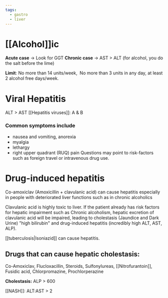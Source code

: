 ```yaml
---
tags:
  - gastro
  - liver
---
```

# [[Alcohol]]ic
**Acute case** -> Look for GGT 
**Chronic case** -> AST > ALT (for alcohol, you do the salt before the lime)

**Limit**: No more than 14 units/week,  No more than 3 units in any day, at least 2 alcohol free days/week. 

# Viral Hepatitis
ALT > AST
[[Hepatitis viruses]]: A & B
### Common symptoms include 
- nausea and vomiting, anorexia 
- myalgia 
- lethargy 
- right upper quadrant (RUQ) pain 
Questions may point to risk-factors such as foreign travel or intravenous drug use. 
# Drug-induced hepatitis
Co-amoxiclav (Amoxicillin + clavulanic acid) can cause hepatitis especially in people with deteriorated liver functions such as in chronic alcoholics

Clavulanic acid is highly toxic to liver. If the patient already has risk factors for hepatic impairment such as Chronic alcoholism, hepatic excretion of clavulanic acid will be impaired, leading to cholestasis (Jaundice and Dark Urine) "high bilirubin" and drug-induced hepatitis (incredibly high ALT, AST, ALP).

[[tuberculosis|Isoniazid]] can cause hepatitis. 

## Drugs that can cause hepatic cholestasis:
Co-Amoxiclav, Flucloxacillin, Steroids, Sulfonylureas, [[Nitrofurantoin]], Fusidic acid, Chlorpromazine, Prochlorperazine

**Cholestasis:** ALP > 600

[[NASH]]: ALT:AST > 2